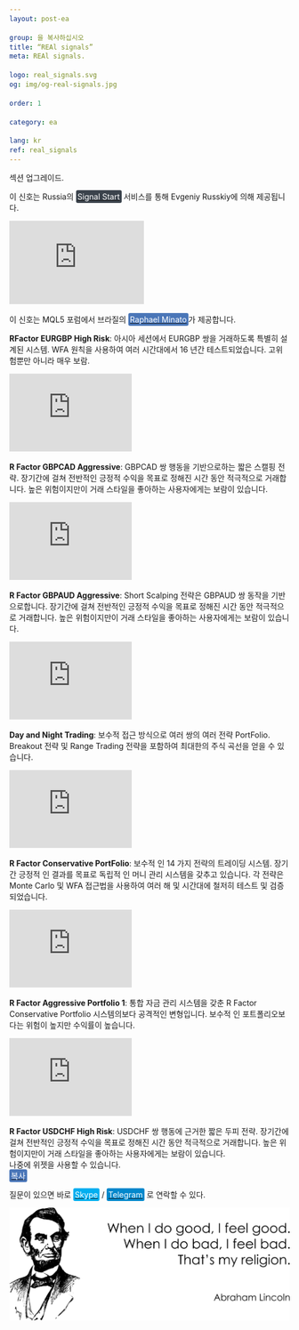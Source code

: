 ```yaml
---
layout: post-ea

group: 을 복사하십시오
title: “REAl signals”
meta: REAl signals.

logo: real_signals.svg
og: img/og-real-signals.jpg

order: 1

category: ea

lang: kr
ref: real_signals
---
```


섹션 업그레이드.

이 신호는 Russia의 <a href="https://www.signalstart.com/analysis/pipspool/50865" target="_blank"><span style="background-color:#3b434c; color:white; padding:3px; border-radius: 3px">Signal Start</span></a> 서비스를 통해 Evgeniy Russkiy에 의해 제공됩니다.
<iframe frameborder="0" width="242" height="150" src="https://www.signalstart.com/ko/widgets/1/50865?colors=578EBE,FFFFFF,004782"></iframe>

이 신호는 MQL5 포럼에서 브라질의 <a href="https://www.mql5.com/en/users/johnmacknamara" target="_blank"><span style="background-color:#4a76b8; color:white; padding:3px; border-radius: 3px">Raphael Minato</span></a>가 제공합니다.

**RFactor EURGBP High Risk**: 아시아 세션에서 EURGBP 쌍을 거래하도록 특별히 설계된 시스템. WFA 원칙을 사용하여 여러 시간대에서 16 년간 테스트되었습니다. 고위험뿐만 아니라 매우 보람.  
<iframe frameborder="0" width="220" height="140" src="https://www.mql5.com/en/signals/widget/signal/3ps8"></iframe>

**R Factor GBPCAD Aggressive**: GBPCAD 쌍 행동을 기반으로하는 짧은 스캘핑 전략. 장기간에 걸쳐 전반적인 긍정적 수익을 목표로 정해진 시간 동안 적극적으로 거래합니다. 높은 위험이지만이 거래 스타일을 좋아하는 사용자에게는 보람이 있습니다.  
<iframe frameborder="0" width="220" height="140" src="https://www.mql5.com/en/signals/widget/signal/3qz7"></iframe>

**R Factor GBPAUD Aggressive**: Short Scalping 전략은 GBPAUD 쌍 동작을 기반으로합니다. 장기간에 걸쳐 전반적인 긍정적 수익을 목표로 정해진 시간 동안 적극적으로 거래합니다. 높은 위험이지만이 거래 스타일을 좋아하는 사용자에게는 보람이 있습니다.
<iframe frameborder="0" width="220" height="140" src="https://www.mql5.com/en/signals/widget/signal/3rvu"></iframe>

**Day and Night Trading**: 보수적 접근 방식으로 여러 쌍의 여러 전략 PortFolio. Breakout 전략 및 Range Trading 전략을 포함하여 최대한의 주식 곡선을 얻을 수 있습니다.  
<iframe frameborder="0" width="220" height="140" src="https://www.mql5.com/en/signals/widget/signal/3ps9"></iframe>

**R Factor Conservative PortFolio**: 보수적 인 14 가지 전략의 트레이딩 시스템. 장기간 긍정적 인 결과를 목표로 독립적 인 머니 관리 시스템을 갖추고 있습니다. 각 전략은 Monte Carlo 및 WFA 접근법을 사용하여 여러 해 및 시간대에 철저히 테스트 및 검증되었습니다.  
<iframe frameborder="0" width="220" height="140" src="https://www.mql5.com/en/signals/widget/signal/3psa"></iframe>

**R Factor Aggressive Portfolio 1**: 통합 자금 관리 시스템을 갖춘 R Factor Conservative Portfolio 시스템의보다 공격적인 변형입니다. 보수적 인 포트폴리오보다는 위험이 높지만 수익률이 높습니다.  
<iframe frameborder="0" width="220" height="140" src="https://www.mql5.com/en/signals/widget/signal/3psb"></iframe>

**R Factor USDCHF High Risk**: USDCHF 쌍 행동에 근거한 짧은 두피 전략. 장기간에 걸쳐 전반적인 긍정적 수익을 목표로 정해진 시간 동안 적극적으로 거래합니다. 높은 위험이지만이 거래 스타일을 좋아하는 사용자에게는 보람이 있습니다.  
나중에 위젯을 사용할 수 있습니다.  
<a href="https://www.mql5.com/en/signals/530561" target="_blank"><span style="background-color:#4a76b8; color:white; padding:3px; border-radius: 3px">복사</span></a>

질문이 있으면 바로 <a href="skype:chutkoy89?call" target="_blank"><span style="background-color:#00aff0; color:white; padding:3px; border-radius: 3px">Skype</span></a> / <a href="https://t.me/chutkoy" target="_blank"><span style="background-color:#0088cc; color:white; padding:3px; border-radius: 3px">Telegram</span></a> 로 연락할 수 있다.

<a data-fancybox="gallery" href="/img/programming/Lincoln.png"><img src="/img/programming/Lincoln.png" alt=""></a>
